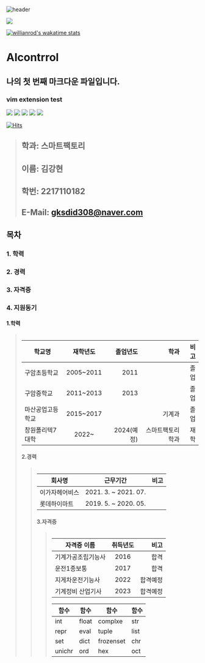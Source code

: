 ![header](https://capsule-render.vercel.app/api?type=Waving&color=auto&height=300&section=header&text=강현이네%20깃허브&animation=twinkling&&fontSize=90)


<a href="https://www.instagram.com/98_kanghyun/" target="_blank"><img src="https://img.shields.io/badge/SNS-Instagram-E4405F?style=flat-square&logo=[Instagram]&logoColor=white"/></a>

[![willianrod's wakatime stats](https://github-readme-stats.vercel.app/api/98kkhusername=willianrod)](https://github.com/anuraghazra/github-readme-stats)

# AIcontrrol

## 나의 첫 번째 마크다운 파일입니다.
### vim extension test 

<img src="https://img.shields.io/badge/Python-3766AB?style=flat-square&logo=Python&logoColor=white"/></a> 
<img src="https://img.shields.io/badge/C-A8B9CC?style=flat-square&logo=C&logoColor=white"/></a>
<img src="https://img.shields.io/badge/C%2B%2B-00599C?style=flat-square&logo=C++&logoColor=white"/></a>
<img src="https://img.shields.io/badge/GitHub-181717?style=flat-square&logo=GitHub&logoColor=white"/></a>
<img src="https://img.shields.io/badge/NX-143055?style=flat-square&logo=NX&logoColor=white"/></a>



[![Hits](https://hits.seeyoufarm.com/api/count/incr/badge.svg?url=https%3A%2F%2Fgithub.com%2F98kkh&count_bg=%23B99ADB&title_bg=%23C146D7&icon=&icon_color=%23F39494&title=%EB%B0%A9%EB%AC%B8%EC%9E%90+%EC%88%98&edge_flat=true)](https://hits.seeyoufarm.com)

> 
> ##  **학과: 스마트팩토리**
> ##  **이름: 김강현**   
> ##  **학번: 2217110182**    
> ##  **E-Mail: gksdid308@naver.com**    


## 목차    
###  1. 학력 
###  2. 경력    
###  3. 자격증
###  4. 지원동기   

 #### 1.학력
> <table>
|학교명 | 재학년도 | 졸업년도 | 학과 | 비고
|------------|:------------------:|-------:|--------------:|---------:|
| 구암초등학교 | 2005~2011 | 2011 |   | 졸업
| 구암중학교 | 2011~2013 | 2013 |    | 졸업
| 마산공업고등학교 | 2015~2017 |  | 기계과 | 졸업
| 창원폴리텍7대학| 2022~ | 2024(예정)| 스마트팩토리학과 | 재학



#### 2.경력
> <table>
| 회사명 | 근무기간  | 비고
|------------|:-------------------:|-------:|
| 이가자헤어비스 | 2021. 3. ~ 2021. 07. |  |
| 롯데하이마트 | 2019. 5. ~ 2020. 05. |  |



#### 3.자격증
> <table>
| 자격증 이름 | 취득년도  | 비고
|------------|:-------------------:|-------:|
| 기계가공조립기능사 | 2016 | 합격 |
| 운전1종보통 | 2017 | 합격 |
| 지게차운전기능사 | 2022 | 합격예정 |
| 기계정비 산업기사 | 2023 | 합격예정 |


|함수|함수|함수|함수|
|-----|-----|-----|-----|
|int|float|complxe|str|
|repr|eval|tuple|list|
|set|dict|frozenset|chr|
|unichr|ord|hex|oct|


